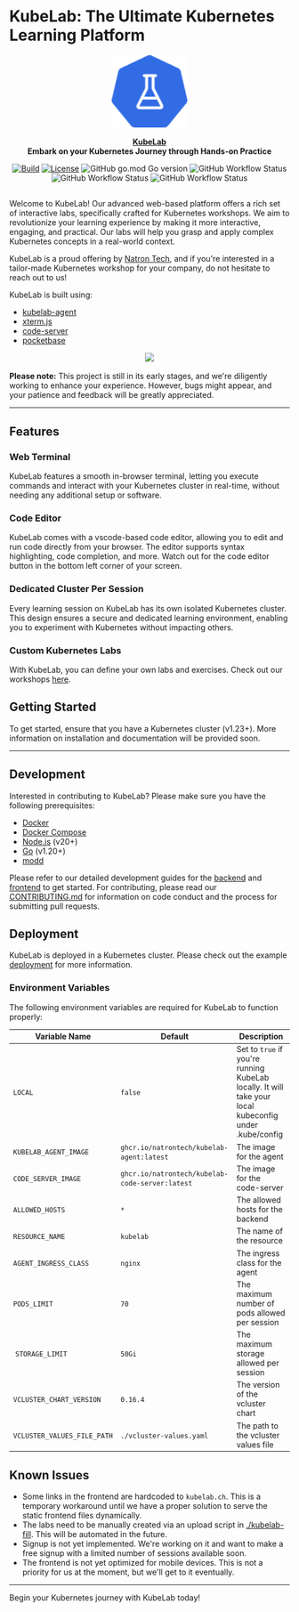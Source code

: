# KubeLab: The Ultimate Kubernetes Learning Platform 

<p align="center">
    <a href="https://kubelab.natron.io">
        <img height="130px" src="assets/kubelab-logo.png" />
    </a>
</p>

<p align="center">
  <strong>
    <a href="https://kubelab.natron.io/">KubeLab</a>
    <br />
    Embark on your Kubernetes Journey through Hands-on Practice
  </strong>
</p>

<p align="center">
  <a href="https://github.com/natrontech/kubelab/issues"><img
    src="https://img.shields.io/github/issues/natrontech/kubelab"
    alt="Build"
  /></a>
  <a href="https://github.com/natrontech/kubelab"><img
    src="https://img.shields.io/github/license/natrontech/kubelab"
    alt="License"
  /></a>
  <img alt="GitHub go.mod Go version" src="https://img.shields.io/github/go-mod/go-version/natrontech/kubelab/main/kubelab-backend?label=Go%20Version" />
  <img alt="GitHub Workflow Status" src="https://img.shields.io/github/actions/workflow/status/natrontech/kubelab/ci.yml?label=CI" />
  <img alt="GitHub Workflow Status" src="https://img.shields.io/github/actions/workflow/status/natrontech/kubelab/codeql.yml?label=CodeQL" />
  <img alt="GitHub Workflow Status" src="https://img.shields.io/github/actions/workflow/status/natrontech/kubelab/docker-release.yml?label=Docker%20Release" />
</p>

<h2></h2>

Welcome to KubeLab! Our advanced web-based platform offers a rich set of interactive labs, specifically crafted for Kubernetes workshops. We aim to revolutionize your learning experience by making it more interactive, engaging, and practical. Our labs will help you grasp and apply complex Kubernetes concepts in a real-world context.

KubeLab is a proud offering by [Natron Tech](https://natron.io), and if you're interested in a tailor-made Kubernetes workshop for your company, do not hesitate to reach out to us!

KubeLab is built using:

- [kubelab-agent](https://github.com/natrontech/kubelab-agent)
- [xterm.js](https://xtermjs.org/)
- [code-server](https://docs.linuxserver.io/images/docker-code-server/)
- [pocketbase](https://pocketbase.io)

<p align="center">
	<img height="500px" src="assets/screenrecording.gif" />
</p>

**Please note:** This project is still in its early stages, and we're diligently working to enhance your experience. However, bugs might appear, and your patience and feedback will be greatly appreciated.

---

## Features

### Web Terminal

KubeLab features a smooth in-browser terminal, letting you execute commands and interact with your Kubernetes cluster in real-time, without needing any additional setup or software.

### Code Editor

KubeLab comes with a vscode-based code editor, allowing you to edit and run code directly from your browser. The editor supports syntax highlighting, code completion, and more. Watch out for the code editor button in the bottom left corner of your screen.

### Dedicated Cluster Per Session

Every learning session on KubeLab has its own isolated Kubernetes cluster. This design ensures a secure and dedicated learning environment, enabling you to experiment with Kubernetes without impacting others.

### Custom Kubernetes Labs

With KubeLab, you can define your own labs and exercises. Check out our workshops [here](https://github.com/natrontech/kubelab-workshops).

## Getting Started

To get started, ensure that you have a Kubernetes cluster (v1.23+). More information on installation and documentation will be provided soon.

---

## Development

Interested in contributing to KubeLab? Please make sure you have the following prerequisites:

- [Docker](https://docs.docker.com/get-docker/)
- [Docker Compose](https://docs.docker.com/compose/install/)
- [Node.js](https://nodejs.org/en/download/) (v20+)
- [Go](https://golang.org/doc/install) (v1.20+)
- [modd](https://github.com/cortesi/modd/releases)

Please refer to our detailed development guides for the [backend](./kubelab-backend/README.md) and [frontend](./kubelab-ui/README.md) to get started. For contributing, please read our [CONTRIBUTING.md](CONTRIBUTING.md) for information on code conduct and the process for submitting pull requests.

## Deployment

KubeLab is deployed in a Kubernetes cluster. Please check out the example [deployment](./deployment) for more information.

### Environment Variables

The following environment variables are required for KubeLab to function properly:

| Variable Name | Default | Description |
| --- | --- | --- |
| `LOCAL` | `false` | Set to `true` if you're running KubeLab locally. It will take your local kubeconfig under .kube/config |
| `KUBELAB_AGENT_IMAGE` | `ghcr.io/natrontech/kubelab-agent:latest` | The image for the agent |
| `CODE_SERVER_IMAGE` | `ghcr.io/natrontech/kubelab-code-server:latest` | The image for the code-server |
| `ALLOWED_HOSTS` | `*` | The allowed hosts for the backend |
| `RESOURCE_NAME` | `kubelab` | The name of the resource |
| `AGENT_INGRESS_CLASS` | `nginx` | The ingress class for the agent |
| `PODS_LIMIT` | `70` | The maximum number of pods allowed per session |
| `STORAGE_LIMIT` | `50Gi` | The maximum storage allowed per session |
| `VCLUSTER_CHART_VERSION` | `0.16.4` | The version of the vcluster chart |
| `VCLUSTER_VALUES_FILE_PATH` | `./vcluster-values.yaml` | The path to the vcluster values file |

## Known Issues

- Some links in the frontend are hardcoded to `kubelab.ch`. This is a temporary workaround until we have a proper solution to serve the static frontend files dynamically.
- The labs need to be manually created via an upload script in [./kubelab-fill](./kubelab-fill). This will be automated in the future.
- Signup is not yet implemented. We're working on it and want to make a free signup with a limited number of sessions available soon.
- The frontend is not yet optimized for mobile devices. This is not a priority for us at the moment, but we'll get to it eventually.

---

Begin your Kubernetes journey with KubeLab today!
